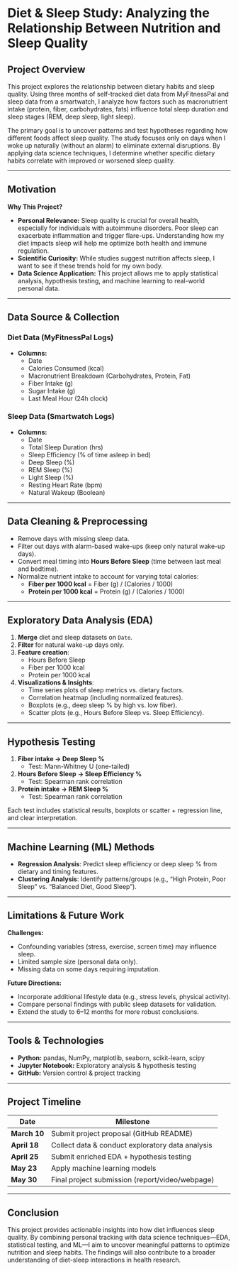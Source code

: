 # Diet & Sleep Study: Analyzing the Relationship Between Nutrition and Sleep Quality

## Project Overview
This project explores the relationship between dietary habits and sleep quality. Using three months of self-tracked diet data from MyFitnessPal and sleep data from a smartwatch, I analyze how factors such as macronutrient intake (protein, fiber, carbohydrates, fats) influence total sleep duration and sleep stages (REM, deep sleep, light sleep).

The primary goal is to uncover patterns and test hypotheses regarding how different foods affect sleep quality. The study focuses only on days when I woke up naturally (without an alarm) to eliminate external disruptions. By applying data science techniques, I determine whether specific dietary habits correlate with improved or worsened sleep quality.

---

## Motivation

**Why This Project?**  
- **Personal Relevance:** Sleep quality is crucial for overall health, especially for individuals with autoimmune disorders. Poor sleep can exacerbate inflammation and trigger flare-ups. Understanding how my diet impacts sleep will help me optimize both health and immune regulation.  
- **Scientific Curiosity:** While studies suggest nutrition affects sleep, I want to see if these trends hold for my own body.  
- **Data Science Application:** This project allows me to apply statistical analysis, hypothesis testing, and machine learning to real-world personal data.

---

## Data Source & Collection

### Diet Data (MyFitnessPal Logs)
- **Columns:**  
  - Date  
  - Calories Consumed (kcal)  
  - Macronutrient Breakdown (Carbohydrates, Protein, Fat)  
  - Fiber Intake (g)  
  - Sugar Intake (g)  
  - Last Meal Hour (24h clock)

### Sleep Data (Smartwatch Logs)
- **Columns:**  
  - Date  
  - Total Sleep Duration (hrs)  
  - Sleep Efficiency (% of time asleep in bed)  
  - Deep Sleep (%)  
  - REM Sleep (%)  
  - Light Sleep (%)  
  - Resting Heart Rate (bpm)  
  - Natural Wakeup (Boolean)

---

## Data Cleaning & Preprocessing
- Remove days with missing sleep data.  
- Filter out days with alarm-based wake-ups (keep only natural wake-up days).  
- Convert meal timing into **Hours Before Sleep** (time between last meal and bedtime).  
- Normalize nutrient intake to account for varying total calories:
  - **Fiber per 1000 kcal** = Fiber (g) / (Calories / 1000)  
  - **Protein per 1000 kcal** = Protein (g) / (Calories / 1000)  

---

## Exploratory Data Analysis (EDA)
1. **Merge** diet and sleep datasets on `Date`.  
2. **Filter** for natural wake-up days only.  
3. **Feature creation**:  
   - Hours Before Sleep  
   - Fiber per 1000 kcal  
   - Protein per 1000 kcal  
4. **Visualizations & Insights**:  
   - Time series plots of sleep metrics vs. dietary factors.  
   - Correlation heatmap (including normalized features).  
   - Boxplots (e.g., deep sleep % by high vs. low fiber).  
   - Scatter plots (e.g., Hours Before Sleep vs. Sleep Efficiency).

---

## Hypothesis Testing
1. **Fiber intake → Deep Sleep %**  
   - Test: Mann-Whitney U (one-tailed)  
2. **Hours Before Sleep → Sleep Efficiency %**  
   - Test: Spearman rank correlation  
3. **Protein intake → REM Sleep %**  
   - Test: Spearman rank correlation  

Each test includes statistical results, boxplots or scatter + regression line, and clear interpretation.

---

## Machine Learning (ML) Methods
- **Regression Analysis**: Predict sleep efficiency or deep sleep % from dietary and timing features.  
- **Clustering Analysis**: Identify patterns/groups (e.g., “High Protein, Poor Sleep” vs. “Balanced Diet, Good Sleep”).  

---

## Limitations & Future Work
**Challenges:**  
- Confounding variables (stress, exercise, screen time) may influence sleep.  
- Limited sample size (personal data only).  
- Missing data on some days requiring imputation.  

**Future Directions:**  
- Incorporate additional lifestyle data (e.g., stress levels, physical activity).  
- Compare personal findings with public sleep datasets for validation.  
- Extend the study to 6–12 months for more robust conclusions.  

---

## Tools & Technologies
- **Python:** pandas, NumPy, matplotlib, seaborn, scikit-learn, scipy  
- **Jupyter Notebook:** Exploratory analysis & hypothesis testing  
- **GitHub:** Version control & project tracking  

---

## Project Timeline

| Date        | Milestone                                           |
|-------------|-----------------------------------------------------|
| **March 10** | Submit project proposal (GitHub README)            |
| **April 18** | Collect data & conduct exploratory data analysis   |
| **April 25** | Submit enriched EDA + hypothesis testing           |
| **May 23**   | Apply machine learning models                      |
| **May 30**   | Final project submission (report/video/webpage)    |

---

## Conclusion
This project provides actionable insights into how diet influences sleep quality. By combining personal tracking with data science techniques—EDA, statistical testing, and ML—I aim to uncover meaningful patterns to optimize nutrition and sleep habits. The findings will also contribute to a broader understanding of diet-sleep interactions in health research.
